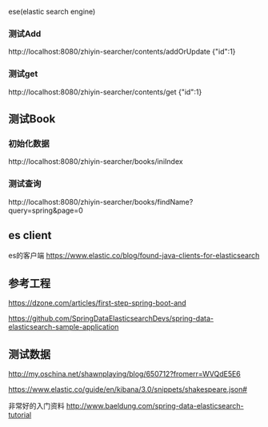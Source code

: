 
ese(elastic search engine) 




### 测试Add
http://localhost:8080/zhiyin-searcher/contents/addOrUpdate
{"id":1}

### 测试get
http://localhost:8080/zhiyin-searcher/contents/get
{"id":1}


## 测试Book

### 初始化数据
http://localhost:8080/zhiyin-searcher/books/iniIndex
### 测试查询
http://localhost:8080/zhiyin-searcher/books/findName?query=spring&page=0


## es client
es的客户端
https://www.elastic.co/blog/found-java-clients-for-elasticsearch


## 参考工程

https://dzone.com/articles/first-step-spring-boot-and

https://github.com/SpringDataElasticsearchDevs/spring-data-elasticsearch-sample-application

## 测试数据

http://my.oschina.net/shawnplaying/blog/650712?fromerr=WVQdE5E6

https://www.elastic.co/guide/en/kibana/3.0/snippets/shakespeare.json#


非常好的入门资料
http://www.baeldung.com/spring-data-elasticsearch-tutorial





